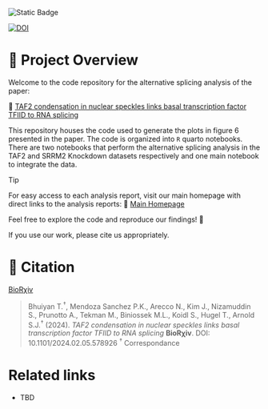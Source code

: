 ![Static Badge](https://img.shields.io/badge/Language-Quarto_(RMarkdown)-8A2BE2?style=plastic) 

[![DOI](https://zenodo.org/badge/xxxx.svg)](https://zenodo.org/doi/xxxx/zenodo.10xxxx)

# 🧬 Project Overview

Welcome to the code repository for the alternative splicing analysis of the paper:

📄 [TAF2 condensation in nuclear speckles links basal transcription factor TFIID to RNA splicing](https://www.biorxiv.org/content/10.1101/2024.02.05.578926v1)

This repository houses the code used to generate the plots in figure 6 presented in the paper. The code is organized into `R` quarto notebooks. There are two notebooks that perform the alternative splicing analysis in the TAF2 and SRRM2 Knockdown datasets respectively and one main notebook to integrate the data.

> [!TIP]
> For easy access to each analysis report, visit our main homepage with direct links to the analysis reports:
> 🔗 [Main Homepage](https://htmlpreview.github.io/?https://github.com/Ni-Ar/TAF2_OE_AS/blob/main/index.html)

Feel free to explore the code and reproduce our findings! 🌟

If you use our work, please cite us appropriately.

# 📖 Citation

[BioRχiv](https://www.biorxiv.org/content/10.1101/2024.02.05.578926v1)

> Bhuiyan T.<sup>†</sup>, Mendoza Sanchez P.K., Arecco N., Kim J., Nizamuddin S., Prunotto A., Tekman M., Biniossek M.L., Koidl S., Hugel T., Arnold S.J.<sup>†</sup> (2024). 
> *TAF2 condensation in nuclear speckles links basal transcription factor TFIID to RNA splicing* **BioRχiv**.
> DOI: 10.1101/2024.02.05.578926 
> <sup>†</sup> Correspondance

# Related links

- TBD

